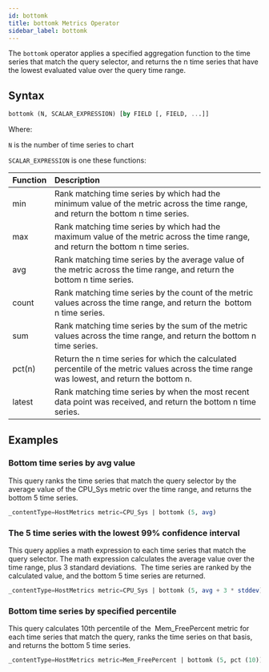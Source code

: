 ```yaml
---
id: bottomk
title: bottomk Metrics Operator
sidebar_label: bottomk
---
```



The `bottomk` operator applies a specified aggregation function to the time series that match the query selector, and returns the n time series that have the lowest evaluated value over the query time range.  

## Syntax

```sql
bottomk (N, SCALAR_EXPRESSION) [by FIELD [, FIELD, ...]]
```

Where: 

`N` is the number of time series to chart

`SCALAR_EXPRESSION` is one these functions:

| Function | Description |
|:--|:--|
| min | Rank matching time series by which had the minimum value of the metric across the time range, and return the bottom n time series.  |
| max | Rank matching time series by which had the maximum value of the metric across the time range, and return the bottom n time series. |
| avg | Rank matching time series by the average value of the metric across the time range, and return the bottom n time series.  |
| count | Rank matching time series by the count of the metric values across the time range, and return the  bottom n time series.  |
| sum | Rank matching time series by the sum of the metric values across the time range, and return the bottom n time series. |
| pct(n) | Return the n time series for which the calculated percentile of the metric values across the time range was lowest, and return the bottom n. |
| latest | Rank matching time series by when the most recent data point was received, and return the bottom n time series.  |

## Examples

### Bottom time series by avg value

This query ranks the time series that match the query selector by the average value of the CPU_Sys metric over the time range, and returns the bottom 5 time series.

```sql
_contentType=HostMetrics metric=CPU_Sys | bottomk (5, avg)
```

### The 5 time series with the lowest 99% confidence interval

This query applies a math expression to each time series that match the query selector. The math expression calculates the average value over the time range, plus 3 standard deviations.  The time series are ranked by the calculated value, and the bottom 5 time series are returned.

```sql
_contentType=HostMetrics metric=CPU_Sys | bottomk (5, avg + 3 * stddev)
```

### Bottom time series by specified percentile

This query calculates 10th percentile of the  Mem_FreePercent metric for each time series that match the query, ranks the time series on that basis, and returns the bottom 5 time series. 

```sql
_contentType=HostMetrics metric=Mem_FreePercent | bottomk (5, pct (10))
```
